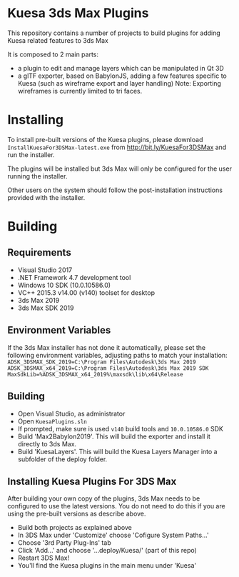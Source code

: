 # Kuesa 3ds Max Plugins

This repository contains a number of projects to build plugins for adding Kuesa related features to 3ds Max

It is composed to 2 main parts:
- a plugin to edit and manage layers which can be manipulated in Qt 3D
- a glTF exporter, based on BabylonJS, adding a few features specific to Kuesa
  (such as wireframe export and layer handling)
  Note: Exporting wireframes is currently limited to tri faces.

# Installing

To install pre-built versions of the Kuesa plugins, please 
download `InstallKuesaFor3DSMax-latest.exe` from http://bit.ly/KuesaFor3DSMax
and run the installer.

The plugins will be installed but 3ds Max will only be configured for the user
running the installer.

Other users on the system should follow the post-installation instructions
provided with the installer.

# Building

## Requirements
* Visual Studio 2017
* .NET Framework 4.7 development tool
* Windows 10 SDK (10.0.10586.0)
* VC++ 2015.3 v14.00 (v140) toolset for desktop
* 3ds Max 2019
* 3ds Max SDK 2019

## Environment Variables
If the 3ds Max installer has not done it automatically, please set the following
environment variables, adjusting paths to match your installation:
`ADSK_3DSMAX_SDK_2019=C:\Program Files\Autodesk\3ds Max 2019`
`ADSK_3DSMAX_x64_2019=C:\Program Files\Autodesk\3ds Max 2019 SDK`
`MaxSdkLib=%ADSK_3DSMAX_x64_2019%\maxsdk\lib\x64\Release`

## Building
* Open Visual Studio, as administrator
* Open `KuesaPlugins.sln`
* If prompted, make sure is used `v140` build tools and `10.0.10586.0` SDK
* Build 'Max2Babylon2019'. This will build the exporter and install it directly to 3ds Max.
* Build 'KuesaLayers'. This will build the Kuesa Layers Manager into a subfolder of the deploy folder.

## Installing Kuesa Plugins For 3DS Max

After building your own copy of the plugins, 3ds Max needs to be configured to use the latest versions.
You do not need to do this if you are using the pre-built versions as describe above.

* Build both projects as explained above
* In 3DS Max under 'Customize' choose 'Cofigure System Paths...'
* Choose '3rd Party Plug-Ins' tab
* Click 'Add...' and choose '...deploy/Kuesa/' (part of this repo)
* Restart 3DS Max!
* You'll find the Kuesa plugins in the main menu under 'Kuesa'
